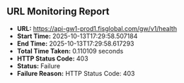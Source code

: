 ## URL Monitoring Report

- **URL:** https://api-gw1-prod1.fisglobal.com/gw/v1/health
- **Start Time:** 2025-10-13T17:29:58.507184
- **End Time:** 2025-10-13T17:29:58.617293
- **Total Time Taken:** 0.110109 seconds
- **HTTP Status Code:** 403
- **Status:** Failure
- **Failure Reason:** HTTP Status Code: 403
